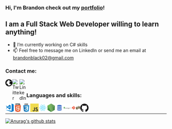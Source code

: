 ### Hi, I'm Brandon check out my [portfolio][website]!

## I am a Full Stack Web Developer willing to learn anything!
- 🔭 I’m currently working on C# skills
- 📫 Feel free to message me on LinkedIn or send me an email at brandonblack02@gmail.com

### Contact me:

[<img align="left" alt="brandonblack.net" width="22px" src="https://raw.githubusercontent.com/iconic/open-iconic/master/svg/globe.svg">][website]
[<img align="left" alt="Twitter" width="22px" src="https://cdn.jsdelivr.net/npm/simple-icons@v3/icons/twitter.svg">][twitter] 
[<img align="left" alt="LinkedIn" width="22px" src="https://cdn.jsdelivr.net/npm/simple-icons@v3/icons/linkedin.svg">][linkedin]

<br />

### Languages and skills:

[<img align="left" alt="VSCODE" width="26px" src="https://raw.githubusercontent.com/github/explore/80688e429a7d4ef2fca1e82350fe8e3517d3494d/topics/visual-studio-code/visual-studio-code.png">][vscode]
[<img align="left" alt="HTML5" width="26px" src="https://raw.githubusercontent.com/github/explore/80688e429a7d4ef2fca1e82350fe8e3517d3494d/topics/html/html.png">][html]
[<img align="left" alt="CSS" width="26px" src="https://raw.githubusercontent.com/github/explore/80688e429a7d4ef2fca1e82350fe8e3517d3494d/topics/css/css.png">][css]
[<img align="left" alt="JavaScript" width="26px" src="https://raw.githubusercontent.com/github/explore/80688e429a7d4ef2fca1e82350fe8e3517d3494d/topics/javascript/javascript.png">][javascript]
[<img align="left" alt="React" width="26px" src="https://raw.githubusercontent.com/github/explore/80688e429a7d4ef2fca1e82350fe8e3517d3494d/topics/react/react.png">][react]
[<img align="left" alt="Nodejs" width="26px" src="https://raw.githubusercontent.com/github/explore/80688e429a7d4ef2fca1e82350fe8e3517d3494d/topics/nodejs/nodejs.png">][nodejs]
[<img align="left" alt="SQL" width="26px" src="https://raw.githubusercontent.com/github/explore/80688e429a7d4ef2fca1e82350fe8e3517d3494d/topics/sql/sql.png">][sql]
[<img align="left" alt="MongoDB" width="26px" src="https://raw.githubusercontent.com/github/explore/80688e429a7d4ef2fca1e82350fe8e3517d3494d/topics/mongodb/mongodb.png">][nodejs]
[<img align="left" alt="Git" width="26px" src="https://raw.githubusercontent.com/github/explore/80688e429a7d4ef2fca1e82350fe8e3517d3494d/topics/git/git.png">][git]
[<img align="left" alt="GitHub" width="26px" src="https://raw.githubusercontent.com/github/explore/78df643247d429f6cc873026c0622819ad797942/topics/github/github.png">][github]

<br />

---

[![Anurag's github stats](https://github-readme-stats.vercel.app/api?username=Brandon205&show_icons=true&theme=dracula)](https://github.com/anuraghazra/github-readme-stats)

[website]: https://brandonblack.dev
[twitter]: https://twitter.com/brandonblack02
[linkedin]: https://linkedin.com/in/brandonblack02
[html]: https://developer.mozilla.org/en-US/docs/Web/HTML
[css]: https://developer.mozilla.org/en-US/docs/Glossary/CSS
[javascript]: https://developer.mozilla.org/en-US/docs/Glossary/JavaScript
[nodejs]: https://nodejs.org/en/
[git]: https://git-scm.com/
[github]: https://github.com/
[react]: https://reactjs.org/
[sql]: https://www.w3schools.com/sql/
[mongodb]: https://www.mongodb.com/
[vscode]: https://code.visualstudio.com/

